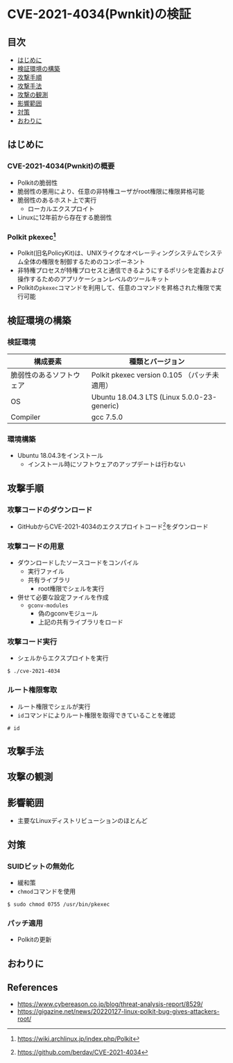 # CVE-2021-4034(Pwnkit)の検証

## 目次

* [はじめに](#はじめに)
* [検証環境の構築](#検証環境の構築)
* [攻撃手順](#攻撃手順)
* [攻撃手法](#攻撃手法)
* [攻撃の観測](#攻撃の観測)
* [影響範囲](#影響範囲)
* [対策](#対策)
* [おわりに](#おわりに)

## はじめに

<!--
Introduction
-->

### CVE-2021-4034(Pwnkit)の概要

* Polkitの脆弱性
* 脆弱性の悪用により、任意の非特権ユーザがroot権限に権限昇格可能
* 脆弱性のあるホスト上で実行
  * ローカルエクスプロイト
* Linuxに12年前から存在する脆弱性

### Polkit pkexec[^Polkit-ArchWiki]

* Polkit(旧名PolicyKit)は、UNIXライクなオペレーティングシステムでシステム全体の権限を制御するためのコンポーネント
* 非特権プロセスが特権プロセスと通信できるようにするポリシを定義および操作するためのアプリケーションレベルのツールキット
* Polkitの`pkexec`コマンドを利用して、任意のコマンドを昇格された権限で実行可能

[^Polkit-ArchWiki]: https://wiki.archlinux.jp/index.php/Polkit

## 検証環境の構築

### 検証環境

| 構成要素 | 種類とバージョン |
|-|-|
| 脆弱性のあるソフトウェア | Polkit pkexec version 0.105 （パッチ未適用） |
| OS | Ubuntu 18.04.3 LTS (Linux 5.0.0-23-generic) |
| Compiler | gcc 7.5.0 |

### 環境構築

* Ubuntu 18.04.3をインストール
  * インストール時にソフトウェアのアップデートは行わない

## 攻撃手順

### 攻撃コードのダウンロード

* GitHubからCVE-2021-4034のエクスプロイトコード[^berdav/CVE-2021-4034]をダウンロード

### 攻撃コードの用意

* ダウンロードしたソースコードをコンパイル
  * 実行ファイル
  * 共有ライブラリ
    * root権限でシェルを実行
* 併せて必要な設定ファイルを作成
  * `gconv-modules`
    * 偽のgconvモジュール
    * 上記の共有ライブラリをロード

<!--
GCONV_PATH=という名前のディレクトリを作成します。
その中にpwnkitという名前の実行ファイルを作成します。
pwnkitというディレクトリを作成します。
その中に偽のgconvモジュールを作成します。このモジュールは、シェルをロードする悪意ある共有ライブラリ（pwnkit.so）を指しています。
-->

### 攻撃コード実行

* シェルからエクスプロイトを実行

```shell
$ ./cve-2021-4034
```

### ルート権限奪取

* ルート権限でシェルが実行
* `id`コマンドによりルート権限を取得できていることを確認

```shell
# id
```

[^berdav/CVE-2021-4034]: https://github.com/berdav/CVE-2021-4034

## 攻撃手法

## 攻撃の観測

## 影響範囲

* 主要なLinuxディストリビューションのほとんど

## 対策

### SUIDビットの無効化

* 緩和策
* `chmod`コマンドを使用

```shell
$ sudo chmod 0755 /usr/bin/pkexec
```

### パッチ適用

* Polkitの更新

## おわりに

<!--
Discussion
Related works
Future works
Conclusion
-->

## References

* https://www.cybereason.co.jp/blog/threat-analysis-report/8529/
* https://gigazine.net/news/20220127-linux-polkit-bug-gives-attackers-root/
